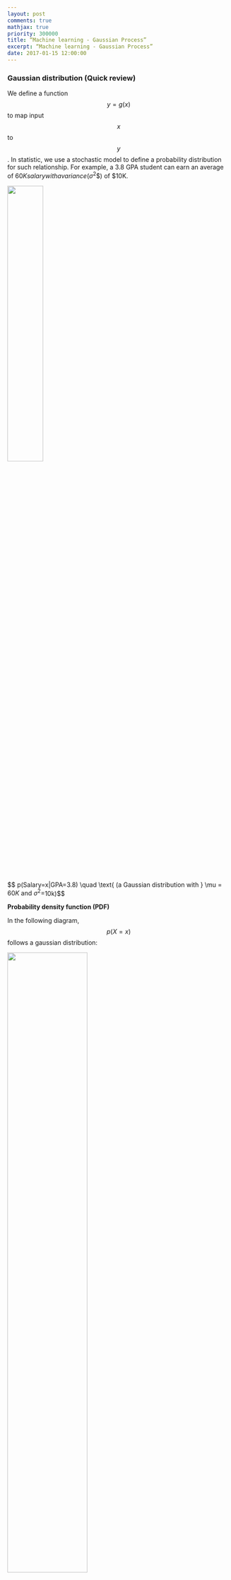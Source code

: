 ```yaml
---
layout: post
comments: true
mathjax: true
priority: 300000
title: “Machine learning - Gaussian Process”
excerpt: “Machine learning - Gaussian Process”
date: 2017-01-15 12:00:00
---
```



### Gaussian distribution (Quick review)
We define a function $$ y = g(x) $$ to map input $$x$$ to $$y$$. In statistic, we use a stochastic model to define a probability distribution for such relationship.  For example, a 3.8 GPA student can earn an average of $60K salary with a variance ($$\sigma^2$$) of $10K.

<div class="imgcap">
<img src="/assets/ml/gpa.png" style="border:none;width:40%">
</div>

$$ p(Salary=x|GPA=3.8)  \quad \text{ (a Gaussian distribution with } \mu = $60K \text{ and } \sigma^2=$10k)$$

**Probability density function (PDF)** 

In the following diagram, $$p(X=x)$$ follows a gaussian distribution: 
<div class="imgcap">
<img src="/assets/gm/g0.png" style="border:none;width:60%">
</div>

$$
PDF = \frac{1}{\sigma\sqrt{2\pi}}e^{-(x - \mu)^{2}/2\sigma^{2} } 
$$

In a Gaussian distribution, 68% of data is within 1 $$\sigma $$ from the $$ \mu $$ and 95% of data is within 2 $$  \sigma $$. 

We can sample data based on the probability distribution. The notation to sample data from a distribution $$\mathcal{N}$$ is:

$$
x \sim \mathcal{N}{\left(
\mu 
,
\sigma^2
\right)}
$$


> In many real world examples, data follows a gaussian distribution. 

Here, let's model the relationship between the body height and the body weight for San Francisco residents. We collect the information from 1000 adult residents and plot the data below with each red dot represents 1 person:

<div class="imgcap">
<img src="/assets/gm/auto.png" style="border:none;width:80%">
</div>

The corresponding PDF in 3D:

<div class="imgcap">
<img src="/assets/gm/auto2.png" style="border:none;width:60%">
</div>

Let us generalize the model first with a multivariate gaussian distribution. i.e. PDF depends on multiple variables.

For a multivariate vector:

$$
x = \begin{pmatrix}
x_1 \\
\vdots \\
x_p
\end{pmatrix}
$$

The PDF of a multivariate Gaussian distribution is defined as:
<div class="imgcap">
<img src="/assets/gm/g1.png" style="border:none;width:60%">
</div>

with covariance matrix $$ \Sigma $$:

$$
\Sigma = \begin{pmatrix}
    E[(x_{1} - \mu_{1})(x_{1} - \mu_{1})] & E[(x_{1} - \mu_{1})(x_{2} - \mu_{2})] & \dots  & E[(x_{1} - \mu_{1})(x_{p} - \mu_{p})] \\
    E[(x_{2} - \mu_{2})(x_{1} - \mu_{1})] & E[(x_{2} - \mu_{2})(x_{2} - \mu_{2})] & \dots  & E[(x_{2} - \mu_{2})(x_{p} - \mu_{p})] \\
    \vdots & \vdots & \ddots & \vdots \\
    E[(x_{p} - \mu_{p})(x_{1} - \mu_{1})] & E[(x_{p} - \mu_{p})(x_{2} - \mu_{2})] & \dots  & E[(x_{n} - \mu_{p})(x_{p} - \mu_{p})]
\end{pmatrix}
$$

Let's go back to our weight and height example to illustrate it.

$$
x = \begin{pmatrix}
weight \\
height 
\end{pmatrix}
$$

From our training data, we calculate $$\mu_{weight} = 190, \mu_{height} = 70 $$:

$$
\mu = \begin{pmatrix}
190 \\
70
\end{pmatrix}
$$

What is the covariance matrix $$\Sigma$$ for? Each element in the covariance matrix measures how one variable is related to another.  For example, $$ E_{21} $$ measures how $$\text{height } (x_2)$$ is related with $$ \text{weight} (x_1)$$. If weight increases with height, we expect $$E_{21}$$ to be positive.

$$
E_{21} = E[(x_{2} - \mu_{2})(x_{1} - \mu_{1})] 
$$

Let's get into the detail on computing $$ E_{21} $$ above. To simplify, we consider that we got only 2 data points (150 lb, 66 inches) and (200 lb, 72 inches).

$$
 E_{21} = E[(x_{2} - \mu_{2})(x_{1} - \mu_{1})] = E[(x_{height} - 70)(x_{weight} - 190)]
$$

$$
E_{21} = E[(x_{height} - 70)(x_{weight} - 190)] = \frac{1}{2} \left(  ( 66 - 70) \times (150 - 190)  + ( 72 - 70) \times (200 - 190)  \right)
$$

After computing all 1000 data, here is the value of $$ \Sigma $$:

$$
\Sigma = \begin{pmatrix}
    100 & 25 \\
    25 & 50 \\
\end{pmatrix}
$$

$$
x \sim \mathcal{N}{\left(
\begin{pmatrix}
190 \\
70
\end{pmatrix}
,
\begin{pmatrix}
    100 & 25 \\
    25 & 50 \\
\end{pmatrix}
\right)}
$$

Positive element values in $$ \Sigma $$ means 2 variables are positively related. With no surprise, $$ E_{21} $$ is positive because weight increases with height. If two variables are independent of each other, the value should be 0 like:

$$
\Sigma = \begin{pmatrix}
    100 & 0 \\
    0 & 50 \\
\end{pmatrix}
$$

#### Calculate the probability of $$x < value$$

To calculate the probability of $$X_1 \le z$$ given $$ X_2 = x $$ :
 
$$
P(X_1 \le z\,|\, X_2 = x) = \Phi\left(\frac{z - \rho x}{\sqrt{1-\rho^2}}\right)
$$

which $$\Phi$$ is the accumulative probability distribution:
 
$$
\Phi(a) = \int_{-\infty}^{a} \frac{e^{-(x - \mu)^{2}/(2\sigma^{2}) }} {\sigma\sqrt{2\pi}} dx
$$

and we rewrote the covariance variable $$\Sigma$$ into the following form:

$$
\Sigma = \begin{pmatrix}
    \sigma^2_1 & \rho \sigma_1 \sigma_2 \\
    \rho \sigma_1 \sigma_2 & \sigma^2_2 \\
\end{pmatrix}
$$


#### Coding

Here we sample data from a 2-variable gaussian distribution. From the covariance matrix, we can tell x is positively related with y as $$\Sigma_{21} \text{ and } \Sigma_{12}$$ is positive.
```python
mean = [0, 2]
cov = [[1, 2], [3, 1]]

x, y = np.random.multivariate_normal(mean, cov, 5000).T
plt.plot(x, y, 'x')
plt.axis('equal')
plt.show()
```

<div class="imgcap">
<img src="/assets/ml/d1.png" style="border:none;width:60%">
</div>

Here, we plot the probability distribution for (y, x).
```python
from scipy.stats import multivariate_normal

x, y = np.mgrid[-1:1:.01, -1:1:.01]  # x (200, 200) y (200, 200)
pos = np.empty(x.shape + (2,))
pos[:, :, 0] = x; pos[:, :, 1] = y   # pos (200, 200, 2)

mean = [-0.4, -0.3]
cov = [[2.1, 0.2], [0.4, 0.5]]
rv = multivariate_normal(mean, cov)
p = rv.pdf(pos)                      # (200, 200)
plt.contourf(x, y, p)
plt.show()
```

<div class="imgcap">
<img src="/assets/ml/sc2.png" style="border:none;width:60%">
</div>

### Multivariate Gaussian Theorem

Given a Gaussian Distribution for

$$
x = \begin{pmatrix}
x_1\\
x_2 
\end{pmatrix}
\sim \mathcal{N}{\left( \mu , \Sigma^2 \right)}
$$

The posterior conditional for $$p(x_1 \vert x_2) $$ is given below. This formular is particular important for the Gaussian process in the later section. For example, if we have samples of 1000 graduates with their GPAs and their salaries, we can use this theorem to predict salary given a GPA $$ P(salary \vert GPA)$$ by creating a Gaussian distribution model with our 1000 training datapoints. 

[Proof of this theorem can be found here.](https://stats.stackexchange.com/questions/30588/deriving-the-conditional-distributions-of-a-multivariate-normal-distribution) We will not go into details on the proof. But with the assumption that $$x$$ is Gaussian distributed. The co-relation of $$x_1$$ and $$x_2$$ is defined by $$\mu$$ and $$\Sigma$$. So given the value of $$x_2$$, we can compute the probability distribution of $$x_1$$: $$ p(x_1 \vert x_2)$$
 
<div class="imgcap">
<img src="/assets/ml/th1.png" style="border:none;width:80%">
</div>
Source: Nando de Freitas UBC Machine learning class.

For example, we know that height of SF residents is gaussian distributed. In the next section, we will apply GP to make a prediction of weight given a height.

### Gaussian Process (GP)

The intuition of the **Gaussian Process GP** is simple. If 2 points have similar input, their output should be similar. With 2 datapoints, if one is closer to a known training datapoint, its prediction is more certain than the other one.

If a student with a GPA 3.5 earns $70K a year, another student with a GPA 3.45 should earn something very similar. In GP, we use our training dataset to build a Gaussian distribution to make prediction. For each prediction, we output a mean and a $$\sigma$$. For example, with GP, we can predict a 3.3 GPA student can earn $$\mu = $65K$$ with $$ \sigma= $5K$$ while a 2.5 GPA student can earn $$\mu = $50K$$ and $$ \sigma= $15K$$.
$$\sigma$$ measures the un-certainty of our prediction. Because a 3.3 GPA is closer to our 3.5 GPA training data, we are more confident about the salary prediction for a 3.3 GPA student than a 2.5 GPA student.

In GP, instead of computing $$\Sigma$$, we compute $$K$$ trying to measure the similarity between datapoint $$x^i$$ and $$x^j$$.

| K | $$x^1$$ | $$x^2$$ | ... | $$x^n$$ |
| $$x^1$$ | 1 | $$k(x^1, x^2)$$ | | $$k(x^1, x^n)$$|
| $$x^2$$ | $$k(2^1, x^1)$$ | 1 | | $$k(x^2, x^n)$$ |
| ... | 
| $$x^n$$ | $$k(x^n, x^1)$$ | $$k(x^n, x^2)$$ | | 1 |

which kernel $$k$$ is a function measuring the similarity of the 2 datapoints (1 means the same). There are many possible kernel functions, we will use an exponential square distance for our kernel.

$$
K_{i,j} = k(x^i, x^j) = e^{-\frac{1}{2}(x^i - x^j)^2}
$$

Note: In previous section $$x_1 $$ means the weight of a datapoint. Here $$x^1 $$ means datapoint 1.  $$X^x_1$$ means the weight of datapoint 3.

With all the training data, we can create a Gaussian model:

$$
\begin{pmatrix}
f 
\end{pmatrix}

\sim \mathcal{N}{\left( \mu , K \right)}
$$

Let's demonstrate it again with 2 training datapoints (150 lb, 66 inches) and (200lb, 72 inches). Here we are building a Gaussian model for our training data.

$$
\begin{pmatrix}
150 \\
200
\end{pmatrix}

\sim \mathcal{N}{\left(
175
,
\begin{pmatrix}
K_{11} & K_{12}\\
K_{21} & K_{22}
\end{pmatrix}
\right)}
$$

with 175 as the mean of the weight and $$K_{i,j} = k(x^i, x^j) $$ measures the similarity of the height of the datapoints $$x^i, x^j $$. The notation above just mean we can sample a vector $$f$$ on weight

$$
f = \begin{pmatrix}
150 \\
200
\end{pmatrix}
$$

from $$\mathcal{N}$$ which is model by the datapoint (150, 66) and (200, 72).

Now let's say we want to predict $$ f^1, f^2 $$ for input $$x^{1}_*, x^{2}_*$$. The model change to:

$$
\begin{pmatrix}
150 \\
200 \\
f^1 \\
f^2 \\
\end{pmatrix}

\sim \mathcal{N}{\left(
175
,
\begin{pmatrix}
K_{11} & K_{12} & K_{13} & K_{14} \\
K_{21} & K_{22} & K_{23} & K_{24} \\
K_{31} & K_{32} & K_{33} & K_{34} \\
K_{41} & K_{42} & K_{43} & K_{44} \\
\end{pmatrix}
\right)}
$$

Let's understand what does it mean again. For example, we have a vector contain 4 persons height 

$$
x = (66, 72, 67, 68) 
$$ 

We can use $$\mathcal{N}$$ to sample the possible weight for these people:

$$ (150, 200, f^1, f^2) $$

We know the first 2 values from the training data and we try to compute the distribution for $$ f^1 \text{and } f^2 $$. (what is their $$ \mu$$ and $$\sigma$$.) Now, instead of predicting just 2 values, we can have input over a range of values

$$x = (66, 72, 0, 0.01, 0.02, ..., 65.99, 66, 66.01, ... ) $$ 

and use $$\mathcal{N}$$ to sample vector:

$$ (150, 200, f^1, f^2, f^3, ...) $$

For example, our first output sample from $$\mathcal{N}$$ is

$$(150, 200, 0, 0.02, 0.05, ..., 149.2, 150, 148.4, ...) $$ 

We can plot the output against input. The line below is just a regular non-scholastic function. i.e. $$weight = g(height) \text{ or } y = g(x)$$.

<div class="imgcap">
<img src="/assets/ml/w.png" style="border:none;width:40%">
</div>

> In this section, we use the notation $$g(x)$$ as a non-scholastic function while $$f(x)$$ as a scholastic function.

To generate training data much easier, we are switching to a new model $$ y = \sin(x)$$. We use the equation to generate 2 training datapoints (2 blue dots below) to build a Gaussian model. We then sample $$\mathcal{N}$$ three times shown as the three solid lines below.

<div class="imgcap">
<img src="/assets/ml/w2.png" style="border:none;width:60%">
</div>

We see that the 2 training data forces $$\mathcal{N}$$ to have all lines interest at the blue dots. If we keep sampling, we will start visually recognize the mean and the range of $$y_i$$ for each $$x_i$$. For example, the red dot and the blue line below estimates the mean and the variance of $$y_i$$ for $$ x_i=-3.8)$$. Since $$x_i$$ is between 2 training points, the estimation has a relatively high un-certainty (indicated by $$\sigma$$).

<div class="imgcap">
<img src="/assets/ml/w3.png" style="border:none;width:70%">
</div>

In the plot below, we have 5 training data and we sample 30 lines from $$\mathcal{N}$$. The red dotted line indicates the mean output value $$\mu_i$$ for $$y_i$$ and the gray area are within 2 $$\sigma_i$$ from $$\mu_i$$.

<div class="imgcap">
<img src="/assets/ml/ss.png" style="border:none;width:80%">
</div>

As mentioned before, each line acts like a function to map input to output: $$ y = g(x) $$. We start with many possible functions $$g$$ but the training dataset reduce or increase the likelihood of some functions. Technically, $$\mathcal{N}$$ model the possibility distribution of the functions $$g$$ given the training dataset. (the probability distribution of the lines drawn above.) 

> GP is charactered as building a Gaussian model to discribe the distribution of functions.

We are not going to solve the problem by sampling. Instead we will solve it analytically.

Back to

$$
\begin{pmatrix}
150 \\
200 \\
f^1 \\
f^2 \\
\end{pmatrix}

\sim \mathcal{N}{\left(
175
,
\begin{pmatrix}
K_{11} & K_{12} & K_{13} & K_{14} \\
K_{21} & K_{22} & K_{23} & K_{24} \\
K_{31} & K_{32} & K_{33} & K_{34} \\
K_{41} & K_{42} & K_{43} & K_{44} \\
\end{pmatrix}
\right)}
$$

We can generalize the expression as follow which $$f$$ is the label (weights) of the training set and $$f_{*}$$ is the weights that we want to predict for $$x_*$$. Now we need to solve $$ p(f_* \vert f) $$ with the Gaussian model.

$$
\begin{pmatrix}
f \\
f_{*}
\end{pmatrix}
\sim \mathcal{N}{\left(
\begin{pmatrix}
\mu \\
\mu_{*}
\end{pmatrix}
,
\begin{pmatrix}
K & K_{s}\\
K_{s}^T & K_{ss}\\
\end{pmatrix}
\right)}
$$

$$
\text{which } f = \begin{pmatrix}
150 \\
200
\end{pmatrix}
\text{ and }
f_* = \begin{pmatrix}
f^1 \\
f^2
\end{pmatrix}
$$ 


Recall from the previous section on Multivariate Gaussian Theorem, if we have a model 

$$
\begin{pmatrix}
x_1 \\
x_2 
\end{pmatrix}

\sim \mathcal{N}{\left(
\begin{pmatrix}
\mu_1 \\
\mu_2
\end{pmatrix}
,
\begin{pmatrix}
\Sigma_{11} & \Sigma_{12} \\
\Sigma_{21}  & \Sigma_{22} \\
\end{pmatrix}
\right)}
$$


We can solve $$p(x_1 \vert x_2) $$ by:
<div class="imgcap">
<img src="/assets/ml/ss1.png" style="border:none;width:50%">
</div>

Now, we apply the equations to solve 

$$
 p(f_{*} \vert f)
$$

For the training dataset, let output labels $$f$$ has the gaussian distribution:

$$
\begin{split}
f & \sim \mathcal{N}{\left(\mu, \sigma^2\right)} \\
& \sim \mu + \sigma(\mathcal{N}{\left(0, 1\right)}) \\
\end{split}
$$

And let the Gaussian distribution for $$f_{*}$$ be:

$$
\begin{split}
f_{*} & \sim \mathcal{N}{\left(\overline{\mu}_{*}, \overline{\Sigma}_{*}\right)   } \\
& \sim \overline{\mu}_{*} + L\mathcal{N}{(0, I)}
\end{split}
$$

which L is defined as

$$
LL^T = \overline{\Sigma}_{*}
$$

and from the Multivariate Gaussian Theorem:

$$
\begin{split}
p(f_*\vert  x_*,  x,  f) & = \mathcal N( \mu_{*} + K_{ s}^T  K^{-1}( f -  \mu ),  K_{ss} -  K_{s}^T  K^{-1}  K_{s}) \\
\overline{\mu}_{*} & = \mu_{*} + K_{ s}^T  K^{-1}( f -  \mu ) \\
\overline{\Sigma}_{*} & = K_{ss} -  K_{s}^T  K^{-1}  K_{s}
\end{split}
$$

We are applying the equations to model training data from $$ y = \sin(x)$$. In this example, $$ \mu=\mu_{*}=0 $$ as the mean value of a $$sin$$ function is 0. Our equation will therefore simplify to:

$$
\begin{split}
\overline{\mu}_{*} & = K_{ s}^T  K^{-1} f  \\
\overline{\Sigma}_{*} & = K_{ss} -  K_{s}^T  K^{-1}  K_{s}\\
K & = L L^T \quad \text{(use Cholesky to decompose K)}
\end{split}
$$

Note, $$K$$ may be poorly condition to find the inverse. So we apply Cholesky to decompose K first and then apply linear algebra to solve $$K_{ s}^T  K^{-1} f $$.

The notation

$$
x = A \backslash b 
$$

means using linear algebra to solve x for $$Ax=b$$ .

We are going to pre-compute some terms before solving $$K_{ s}^T  K^{-1} f$$.

$$
\begin{split}
\text{Let u be } u &= L^{-1} f \\
Lu &= f \\
  u &= L \backslash f = L^{-1} f  \\
\text{Let v be } v &= L^{-T} u = L^{-T} L^{-1} f \\
  L^{T}v &= u \\
   v &= L^{T} \backslash u    \\
   &= L^{T} \backslash (L \backslash f)  = L^{-T} L^{-1} f
\end{split}
$$

Apply $$K = LL^{T} $$ and the equation above

$$
\begin{split}
\overline{\mu}_{*} & = K_{ s}^T  K^{-1} f  \\
 & = K_{ s}^T (LL^{T})^{-1} f \\
 & = K_{ s}^T L^{-T}L^{-1} f \\
 & = K_{ s}^T L^T \backslash ( L \backslash f ) \\
\end{split}
$$

Now, we we have the equations to compute $$\overline{\mu}_{*}$$ and $$ \overline{\Sigma}_{*}  $$.

#### Coding

First we are going to prepare our training data and label it with a $$\sin$$ function. The training data contains 5 datapoints. $$(x_i=-4, -3, -2, -1 \text{ and} 1)$$. 
```python
Xtrain = np.array([-4, -3, -2, -1, 1]).reshape(5,1)
ytrain = np.sin(Xtrain)      # Our output labels.
```

Testing data: We create 50 new datapoint linear distributed between -5 and 5 to be predicted by the Gaussian process.
```python
# 50 Test data
n = 50
Xtest = np.linspace(-5, 5, n).reshape(-1,1)
```

Here we define a kernel measure the similarity of 2 datapoint using an exponential square kernel.
```python
# A kernel function (aka Gaussian) measuring the similarity between a and b. 1 means the same.
def kernel(a, b, param):
    sqdist = np.sum(a**2,1).reshape(-1,1) + np.sum(b**2,1) - 2*np.dot(a, b.T)
    return np.exp(-.5 * (1/param) * sqdist)
```

To compute the Kernel ($$K, K_s, K_{ss}) $$
```python
K = kernel(Xtrain, Xtrain, param)                        # Shape (5, 5)
K_s = kernel(Xtrain, Xtest, param)                       # Shape (5, 50)
K_ss = kernel(Xtest, Xtest, param)                       # Kss Shape (50, 50)
```

We will use the Cholesky decomposition to decompose $$ K = LL^T$$.
```python
L = np.linalg.cholesky(K + 0.00005*np.eye(len(Xtrain)))  # Shape (5, 5)
```

Compute the mean output $$\overline{\mu}_*$$ for our prediction. As we assumem $$ \mu_{*} = \mu = 0$$, the equation becomes:

$$
\begin{split}
\overline{\mu}_{*} & = K_{ s}^T  K^{-1} f  \\
 & = K_{ s}^T L^T \backslash ( L \backslash f )
\end{split}
$$


```python
L = np.linalg.cholesky(K + 0.00005*np.eye(len(Xtrain)))  # Add some nose to make the solution stable 
                                                         # Shape (5, 5)

# Compute the mean at our test points.
Lk = np.linalg.solve(L, K_s)                             # Shape (5, 50)
mu = np.dot(Lk.T, np.linalg.solve(L, ytrain)).reshape((n,)) # Shape (50, )
```

Compute $$\sigma$$
```python
# Compute the standard deviation.
s2 = np.diag(K_ss) - np.sum(Lk**2, axis=0)               # Shape (50, )
stdv = np.sqrt(s2)                                       # Shape (50, )
```

Sample $$f_*$$ so we can plot it.

$$
\begin{split}
\overline{\Sigma}_{*} & = K_{ss} -  K_{s}^T  K^{-1}  K_{s} \\
 \overline{\Sigma}_{*}  & = LL^T \\
\end{split}
$$

Sample it using $$\mu$$, and $$L$$ as variance:

$$
f_*  \sim \overline{\mu}_{*} + L\mathcal{N}{(0, I)}
$$

```python
L = np.linalg.cholesky(K_ss + 1e-6*np.eye(n) - np.dot(Lk.T, Lk))    # Shape (50, 50)
f_post = mu.reshape(-1,1) + np.dot(L, np.random.normal(size=(n,5))) # Shape (50, 3)
```

We sample 3 possible output shown in orange, blue and green line. The gray area is where within 2 $$\sigma$$ of $$\mu$$. Blue dot is our training dataset. Here, at blue dot, $$\sigma$$ is closer to 0. For points between the training datapoints, $$\sigma$$ increases reflect its un-certainty because it is not close to the training dataset points. When we move beyond $$x=1$$, we do not have any more training data and result in large $$\sigma$$.

<div class="imgcap">
<img src="/assets/ml/gp4.png" style="border:none;width:100%">
</div>

Here is another plot of posterior after seeing 5 evidence. The blue dot is where we have training datapoint and the gray area demonstrate the un-certainty (variance) of the prediction.
<div class="imgcap">
<img src="/assets/ml/s4.png" style="border:none;width:100%">
</div>

Source Wikipedia.

### Gaussian mixture model

A Gaussian mixture model is a probabilistic model that assumes all the data points are generated from a mixture of Gaussian distributions. 

For K=2, we will have 2 Gaussian distributions $$ G_1 = (\mu_1, \sigma^2_1) $$ and $$ G_2 = (\mu_2, \sigma^2_2) $$. We start with a random initialization of parameters $$ \mu $$ and $$\sigma$$. 
Gaussian mixture model tries to fit the training datapoints into $$G_1$$ and $$G_2$$ and then re-compute their parameters. The datapoints are re-fitted and the parameters are re-calculated again. The iterations continues until the solution converges.

<div class="imgcap">
<img src="/assets/ml/GM1.png" style="border:none;width:70%">
</div>

<div class="imgcap">
<img src="/assets/ml/GM2.png" style="border:none;width:70%">
</div>

#### Expectation Maximization (EM)

Details in Expectation Maximization:

* Initialize the $$G1$$ and $$G2$$'s parameters $$(\mu_1, \sigma^2_1) $$ and $$ (\mu_2, \sigma^2_2)$$ with random values. Set $$P(a)=P(b)=0.5$$
* For all the training datapoints $$ x_1, x_2, \cdots $$, compute the probability that it belongs to $$a$$ ($$G_1$$) or $$b$$ ($$G_2$$).

$$
\begin{split}
P(x_i \vert b) & = \frac{1}{\sigma_b\sqrt{2\pi}}e^{-(x - \mu_b)^{2}/2\sigma_b^{2} } \\
b_i & = P(b \vert x_i) = \frac{P(x_i \vert b) P(b)}{P(x_i \vert b)P(b) + P(x_i \vert a)P(a)} \\
a_i & = P(a \vert x_i) = 1 - b_i \\
\end{split}
$$

* Now, we recalculate the parameters for $$G_1$$ and $$G_2$$

$$
\begin{split}
\mu_b & = \frac{ b_1 x_1 + b_2 x_2  + \cdots + b_n x_n}{b_1 + b_n + \cdots + b_n} \\
\sigma^2_b & = \frac{ b_1(x_1 - \mu_b)^2 + \cdots + b_1(x_n - \mu_b)^2 }{b_1 + b_2 + \cdots + b_n} \\
\mu_a & = \frac{ a_1 x_1 + a_2 x_2  + \cdots + a_n x_n}{b_1 + a_n + \cdots + a_n} \\
\sigma^2_a & = \frac{ a_1(x_1 - \mu_a)^2 + \cdots + a_1(x_n - \mu_a)^2 }{a_1 + a_2 + \cdots + a_n} \\
\end{split}
$$

* Recalculate the priors

$$
\begin{split}
P(b) & = \frac{b_1 + b_2 + \cdots + b_n}{n} \\
P(a) & = 1 - P(b) \\
\end{split}
$$

For Gaussian Distribution with multiple variate, the probability distribution function is:

$$
P(x_i \vert b) = \frac{1}{\sqrt{(2\pi)^n \vert \Sigma_b \vert}}e^{- \frac{1}{2}(x - \mu_b)^T \Sigma_b^{-1} (x - \mu_b)} \\
$$

